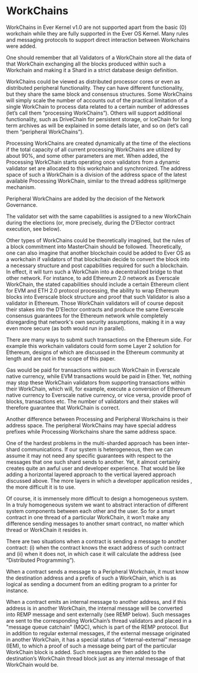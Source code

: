 # WorkChains



WorkChains in Ever Kernel v1.0 are not supported apart from the basic (0) workchain while they are fully supported in the Ever OS Kernel. Many rules and messaging protocols to support direct interaction between Workchains were added.

One should remember that all Validators of a WorkChain store all the data of that WorkChain exchanging all the blocks produced within such a Workchain and making it a Shard in a strict database design definition.

WorkChains could be viewed as distributed processor cores or even as distributed peripheral functionality. They can have different functionality, but they share the same block and consensus structures. Some WorkChains will simply scale the number of accounts out of the practical limitation of a single WorkChain to process data related to a certain number of addresses (let’s call them “processing WorkChains”). Others will support additional functionality, such as DriveChain for persistent storage, or IceChain for long term archives as will be explained in some details later, and so on (let’s call them “peripheral WorkChains”).

Processing WorkChains are created dynamically at the time of the elections if the total  capacity of all current processing WorkChains are utilized by about  90%, and some other parameters are met. When added, the Processing WorkChain starts operating once validators from a dynamic validator set are allocated to this workchain and synchronized. The address space of such a WorkChain is a division of the address space of the latest available Processing WorkChain, similar to the thread address split/merge mechanism.

Peripheral WorkChains are added by the decision of the Network Governance.&#x20;

The validator set with the same capabilities is assigned to a new WorkChain during the elections (or, more precisely, during the D’Elector contract execution, see below).

Other types of WorkChains could be theoretically imagined, but the rules of a  block commitment into MasterChain should be followed. Theoretically, one can also imagine  that another blockchain could be added to Ever OS as a workchain if validators of that blockchain decide to convert the block into a necessary structure and post capabilities required for such a blockchain. In effect, it will turn such a WorkChain into a decentralized bridge to that other network. For instance, to add Ethereum 2.0 network as Everscale WorkChain, the stated capabilities should include a certain Ethereum client for EVM and ETH 2.0 protocol processing, the ability to wrap Ethereum blocks into Everscale block structure and proof that such Validator is also a validator in Ethereum. Those WorkChain validators will of course deposit their stakes into the D'Elector contracts and produce the same Everscale consensus guarantees for the Ethereum network while completely disregarding that network's own security assumptions, making it in a way even more secure (as both would run in parallel).

There are many ways to submit such transactions on the Ethereum side. For example this workchain validators could form some Layer 2 solution for Ethereum, designs of which are discussed in the Ethereum community at length and are not in the scope of this paper.&#x20;

Gas would be paid for transactions within such WorkChain in Everscale native currency, while EVM transactions would be paid in Ether. Yet, nothing may stop these WorkChain validators from supporting transactions within their WorkChain, which will, for example, execute a conversion of Ethereum native currency to Everscale native currency, or vice versa, provide proof of blocks, transactions etc. The number of validators and their stakes will therefore guarantee that WorkChain is correct.

Another difference between Processing and Peripheral Workchains is their address space. The peripheral WorkChains may have special address prefixes while Processing Workchains share the same address space.

One of the hardest problems in the multi-sharded approach has been inter-shard communications. If our system is heterogeneous, then we can assume it may not need any specific guarantees with respect to the messages that one such shard sends to another. Yet, it almost certainly creates quite an awful user and developer experience. That would be like adding a horizontal layered approach to the vertical layered approach discussed above. The more layers in which a developer application resides , the more difficult it is to use.

Of course, it is immensely more difficult to design a homogeneous system. In a truly homogeneous system we want to abstract interaction of different system components between each other and the user. So for a smart contract in one thread of a particular WorkChain, it won’t make any difference sending messages to another smart contract, no matter which thread or WorkChain it resides in.&#x20;

There are two situations when a contract is sending a message to another contract: (i) when the contract knows the exact address of such contract and (ii) when it does not, in which case it will calculate the address (see “Distributed Programming”).

When a contract sends a message to a Peripheral Workchain, it must know the destination address and a prefix of such a WorkChain, which is as logical as sending a document from an editing program to a printer for instance.

When a contract emits an internal message to another address, and if this address is in another WorkChain, the internal message will be converted into REMP message and sent externally (see REMP below). Such messages are sent to the corresponding WorkChain’s thread validators and placed in a "message queue catchain" (MQC), which is part of the REMP protocol. But in addition to regular external messages, if the external message originated in another WorkChain, it has a special status of “internal-external” message (IEM), to which a proof of such a message being part of the particular WorkChain block is added. Such messages are then added to the destination’s WorkChain thread block just as any internal message of that WorkChain would be.
